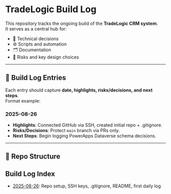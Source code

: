 # TradeLogic Build Log

This repository tracks the ongoing build of the **TradeLogic CRM system**.  
It serves as a central hub for:

- 📌 Technical decisions  
- ⚙️ Scripts and automation  
- 🗂️ Documentation  
- 🚩 Risks and key design choices  

---

## 📖 Build Log Entries
Each entry should capture **date, highlights, risks/decisions, and next steps**.  
Format example:

### 2025-08-26
- **Highlights**: Connected GitHub via SSH, created initial repo + .gitignore.  
- **Risks/Decisions**: Protect `main` branch via PRs only.  
- **Next Steps**: Begin logging PowerApps Dataverse schema decisions.  

---

## 📂 Repo Structure
## Build Log Index
- [2025-08-26](logs/2025-08-26.md): Repo setup, SSH keys, .gitignore, README, first daily log

